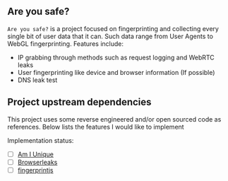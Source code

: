 ## Are you safe?

`Are you safe?` is a project focused on fingerprinting and collecting every single bit of user data that it can. Such data range from User Agents to WebGL fingerprinting. Features include:

- IP grabbing through methods such as request logging and WebRTC leaks
- User fingerprinting like device and browser information (If possible)
- DNS leak test

## Project upstream dependencies

This project uses some reverse engineered and/or open sourced code as references. Below lists the features I would like to implement

Implementation status:

- [ ] [Am I Unique](https://www.amiunique.org/fingerprint)
- [ ] [Browserleaks](https://browserleaks.com/)
- [ ] [fingerprintjs](https://github.com/fingerprintjs/fingerprintjs)